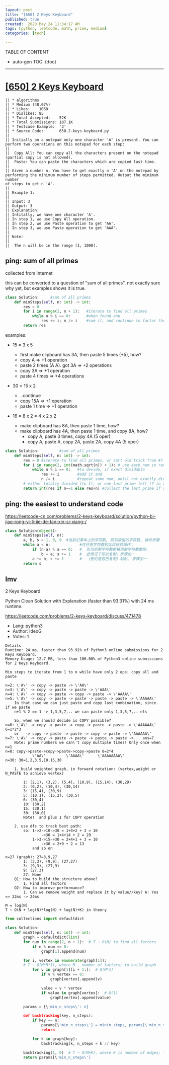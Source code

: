 ```yaml
---
layout: post
title: "[650] 2 Keys Keyboard"
published: true
created:  2020 May 24 11:34:17 AM
tags: [python, leetcode, math, prime, medium]
categories: [tech]

---
```


TABLE OF CONTENT

* auto-gen TOC:
{:toc}

- - -


# [[650] 2 Keys Keyboard](https://leetcode.com/problems/2-keys-keyboard/description)

    || * algorithms
    || * Medium (48.07%)
    || * Likes:    1068
    || * Dislikes: 85
    || * Total Accepted:    52K
    || * Total Submissions: 107.1K
    || * Testcase Example:  '3'
    || * Source Code:       650.2-keys-keyboard.py
    || 
    || Initially on a notepad only one character 'A' is present. You can
    perform two operations on this notepad for each step:
    || 
    || 	Copy All: You can copy all the characters present on the notepad (partial copy is not allowed).
    || 	Paste: You can paste the characters which are copied last time.
    || 
    || Given a number n. You have to get exactly n 'A' on the notepad by
    performing the minimum number of steps permitted. Output the minimum number
    of steps to get n 'A'.
    || 
    || Example 1:
    || 
    || Input: 3
    || Output: 3
    || Explanation:
    || Intitally, we have one character 'A'.
    || In step 1, we use Copy All operation.
    || In step 2, we use Paste operation to get 'AA'.
    || In step 3, we use Paste operation to get 'AAA'.
    || 
    || Note:
    || 
    || 	The n will be in the range [1, 1000].


## ping: sum of all primes

collected from Internet

this can be converted to a question of "sum of all primes".
not exactly sure why yet, but examples shows it is true.


```python
class Solution:     #sum of all primes
    def minSteps(self, n: int) -> int:
        res = 0
        for i in range(2, n + 1):   #iterate to find all primes
            while n % i == 0:       #when found one
                res += i; n /= i    #sum it, and continue to factor the remainder
        return res
```

examples:

* 15 = 3 x 5
  * first make clipboard has 3A, then paste 5 times (+5), how? 
  * copy A                      => +1 operation
  * paste 2 times (A A). got 3A => +2 operations
  * copy 3A                     => +1 operation
  * paste 4 times               => +4 operations

* 30 = 15 x 2
  * ..continue
  * copy 15A                    => +1 operation
  * paste 1 time                => +1 operation

* 16 = 8 x 2 = 4 x 2 x 2
  * make clipboard has 8A, then paste 1 time, how?
  * make clipboard has 4A, then paste 1 time, and copy 8A, how?
    * copy A, paste 3 times, copy 4A (5 oper)
    * copy A, paste A, copy 2A, paste 2A, copy 4A (5 oper)

```python
class Solution:         #sum of all primes
    def minSteps(self, n: int) -> int:
        res = 0 #iterate to find all primes, w/ sqrt old trick from #?
        for i in range(2, int(math.sqrt(n)) + 1): # use each num in range
            while n % i == 0:   #to devide, if exact dividable
                res += i        #add it and
                n /= i          #repeat same num, until not exactly dividable
        # either totally divided (to 1), or one last prime left (7 in 2x2x3x7)
        return int(res if n==1 else res+n) #collect the last prime if any
```

## ping: the easiest to understand code

https://leetcode-cn.com/problems/2-keys-keyboard/solution/python-bi-jiao-rong-yi-li-jie-de-tan-xin-si-xiang-/

```python
class Solution(object):
    def minSteps(self, n):
        a, b, s = 1, 0, 0  #当前记事本上的字符数, 剪切板里的字符数, 操作步数
        while a < n:             #在已有字符数到达目标前循环：
            if (n-a) % a == 0:   #  仅当所剩字符数能被当前字符数整除，
                b = a; s += 1    #  此情况下可以复制，步骤加一
            a += b; s += 1       #  （无论是否已复制）黏贴, 步骤加一
        return s
```

## lmv

2 Keys Keyboard

Python Clean Solution with Explanation (faster than 93.31%) with 24 ms runtime.

https://leetcode.com/problems/2-keys-keyboard/discuss/471478

* Lang:    python3
* Author:  IdeoG
* Votes:   1

```
Details
Runtime: 24 ms, faster than 93.91% of Python3 online submissions for 2 Keys Keyboard.
Memory Usage: 12.7 MB, less than 100.00% of Python3 online submissions for 2 Keys Keyboard.
```

    Min steps to iterate from 1 to n while have only 2 ops: copy all and paste

    n=2: \'A\' -> copy -> paste -> \'AA\'
    n=3: \'A\' -> copy -> paste -> paste -> \'AAA\'
    n=4: \'A\' -> copy -> paste -> copy -> paste -> \'AAAA\'
    n=5: \'A\' -> copy -> paste -> paste -> paste -> paste -> \'AAAAA\'
        In that case we can just paste and copy last combination, since. if we paste
        n+1 % 2 == 1 -> 1,3,5,7,.. we can paste only 1,3,5,7,.. els

        So, when we should decide is COPY possible?
    n=6: \'A\' -> copy -> paste -> copy -> paste -> paste -> \'AAAAAA\' 6=1*2*3
        or   -> copy -> paste -> paste -> copy -> paste -> \'AAAAAA\'
    n=7: \'A\' -> copy -> paste -> paste -> paste -> paste -> .. ans=7
        Note: prime numbers we can\'t copy multiple times! Only once when n=1
    n=8: copy->paste->copy->paste->copy->paste 8=2*4
                \'AA\'         \'AAAA\'      \'AAAAAAAA\'
    n=30: 30=1,2,3,5,10,15,30

        1. build weighted graph, in forward notation: (vertex,weight or N_PASTE to achieve vertex)

            1: (2,1), (3,2), (5,4), (10,9), (15,14), (30,29)
            2: (6,2), (10,4), (30,14)
            3: (15,4), (30,9)
            5: (10,1), (15,2), (30,5)
            6: (30,4)
            10: (30,2)
            15: (30,1)
            30: (30,0)
            Note!  and plus 1 for COPY operation

        2. use dfs to track best path:
            so: 1->2->10->30 = 1+4+2 + 3 = 10
                    ->30 = 1+4+14 + 2 = 29
                1->3->15->30 = 2+4+1 + 3 = 10
                    ->30 = 2+9 + 2 = 13
                and so on

    n=27 (graph): 27=3,9,27
            1: (3,3), (9,9), (27,27)
            3: (9,3), (27,9)
            9: (27,3)
            27: None
        Q1: How to build the structure above?
            1. Find all factors
        Q2: How to improve performance?
            1. Can we remove weight and replace it by value//key? A: Yes => 32ms -> 24ms

    M = log(N)
    T ~ O(N + log(N)*log(N) + log(N)+K) in theory


```python
from collections import defaultdict

class Solution:
    def minSteps(self, n: int) -> int:
        graph = defaultdict(list)
        for num in range(2, n + 1):  # T ~ O(N) to find all factors
            if n % num == 0:
                graph[1].append(num)

        for i, vertex in enumerate(graph[1]):  
        # T ~ O(M*M*1), where M - number of factors; to build graph
            for v in graph[1][i + 1:]:  # O(M*1)
                if v % vertex == 0:
                    graph[vertex].append(v)

                value = v * vertex
                if value in graph[vertex]:  # O(1)
                    graph[vertex].append(value)

        params = {\'min_n_steps\': n}

        def backtracking(key, n_steps):
            if key == n:
                params[\'min_n_steps\'] = min(n_steps, params[\'min_n_steps\'])
                return

            for k in graph[key]:
                backtracking(k, n_steps + k // key)

        backtracking(1, 0)  # T ~ O(M+K), where K is number of edges; for dfs
        return params[\'min_n_steps\']
```


